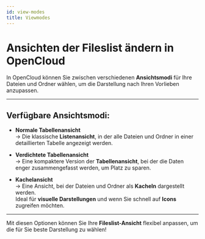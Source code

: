 ```yaml
---
id: view-modes
title: Viewmodes
---
```

# Ansichten der Fileslist ändern in OpenCloud

In OpenCloud können Sie zwischen verschiedenen **Ansichtsmodi** für Ihre Dateien und Ordner wählen, um die Darstellung nach Ihren Vorlieben anzupassen.

---

## Verfügbare Ansichtsmodi:

- **Normale Tabellenansicht**  
  → Die klassische **Listenansicht**, in der alle Dateien und Ordner in einer detaillierten Tabelle angezeigt werden.

- **Verdichtete Tabellenansicht**  
  → Eine kompaktere Version der **Tabellenansicht**, bei der die Daten enger zusammengefasst werden, um Platz zu sparen.

- **Kachelansicht**  
  → Eine Ansicht, bei der Dateien und Ordner als **Kacheln** dargestellt werden.  
     Ideal für **visuelle Darstellungen** und wenn Sie schnell auf **Icons** zugreifen möchten.

---

Mit diesen Optionen können Sie Ihre **Fileslist-Ansicht** flexibel anpassen, um die für Sie beste Darstellung zu wählen!
